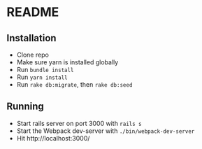 # README

## Installation

- Clone repo
- Make sure yarn is installed globally
- Run `bundle install`
- Run `yarn install`
- Run `rake db:migrate`, then `rake db:seed`

## Running

- Start rails server on port 3000 with `rails s`
- Start the Webpack dev-server with `./bin/webpack-dev-server`
- Hit http://localhost:3000/
